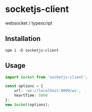 # socketjs-client
websocket / typescript

## Installation

`npm i -D socketjs-client`

## Usage

```ts
import Socket from 'socketjs-client';

const options = {
    url: 'ws://localhost:8099/ws',
    heartTime: 5000
};
new Socket(options);